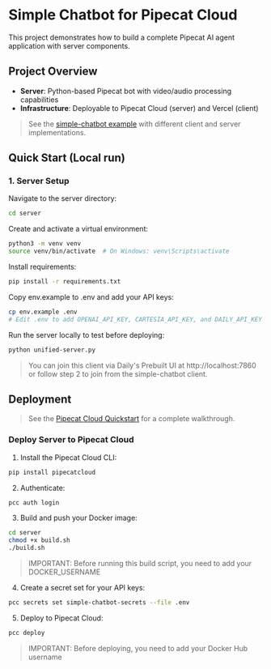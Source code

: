 # Simple Chatbot for Pipecat Cloud

This project demonstrates how to build a complete Pipecat AI agent application with server components.

## Project Overview

- **Server**: Python-based Pipecat bot with video/audio processing capabilities
- **Infrastructure**: Deployable to Pipecat Cloud (server) and Vercel (client)

> See the [simple-chatbot example](https://github.com/pipecat-ai/pipecat/tree/main/examples/simple-chatbot) with different client and server implementations.

## Quick Start (Local run)

### 1. Server Setup

Navigate to the server directory:

```bash
cd server
```

Create and activate a virtual environment:

```bash
python3 -m venv venv
source venv/bin/activate  # On Windows: venv\Scripts\activate
```

Install requirements:

```bash
pip install -r requirements.txt
```

Copy env.example to .env and add your API keys:

```bash
cp env.example .env
# Edit .env to add OPENAI_API_KEY, CARTESIA_API_KEY, and DAILY_API_KEY
```

Run the server locally to test before deploying:

```bash
python unified-server.py
```

> You can join this client via Daily's Prebuilt UI at http://localhost:7860 or follow step 2 to join from the simple-chatbot client.

## Deployment

> See the [Pipecat Cloud Quickstart](https://docs.pipecat.daily.co/quickstart) for a complete walkthrough.

### Deploy Server to Pipecat Cloud

1. Install the Pipecat Cloud CLI:

```bash
pip install pipecatcloud
```

2. Authenticate:

```bash
pcc auth login
```

3. Build and push your Docker image:

```bash
cd server
chmod +x build.sh
./build.sh
```

> IMPORTANT: Before running this build script, you need to add your DOCKER_USERNAME

4. Create a secret set for your API keys:

```bash
pcc secrets set simple-chatbot-secrets --file .env
```

5. Deploy to Pipecat Cloud:

```bash
pcc deploy
```

> IMPORTANT: Before deploying, you need to add your Docker Hub username

